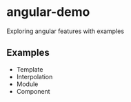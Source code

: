 # angular-demo
Exploring angular features with examples

## Examples
- Template
- Interpolation
- Module
- Component
